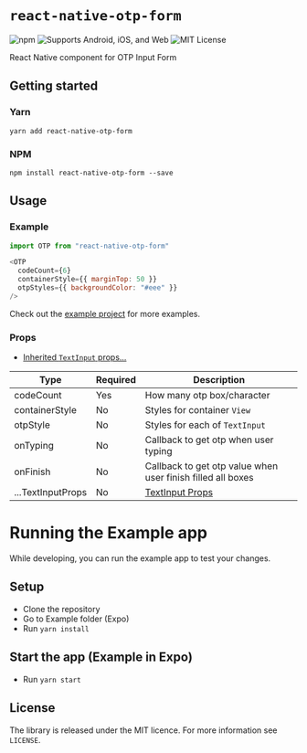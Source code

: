 # `react-native-otp-form`

![npm](https://img.shields.io/npm/v/react-native-otp-form.svg) ![Supports Android, iOS, and Web](https://img.shields.io/badge/platforms-android%20|%20ios%20|%20web-lightgrey.svg) ![MIT License](https://img.shields.io/npm/l/react-native-otp-form.svg)

React Native component for OTP Input Form

## Getting started

### Yarn

`yarn add react-native-otp-form`

### NPM

`npm install react-native-otp-form --save`

## Usage

### Example

```javascript
import OTP from "react-native-otp-form"
```

```javascript
<OTP
  codeCount={6}
  containerStyle={{ marginTop: 50 }}
  otpStyles={{ backgroundColor: "#eee" }}
/>
```

Check out the [example project](https://github.com/abdymm/react-native-otp-form/tree/master/Example) for more examples.

### Props

- [Inherited `TextInput` props...](https://reactnative.dev/docs/textinput)

| Type              | Required | Description                                                 |
| ----------------- | -------- | ----------------------------------------------------------- |
| codeCount         | Yes      | How many otp box/character                                  |
| containerStyle    | No       | Styles for container `View`                                 |
| otpStyle          | No       | Styles for each of `TextInput`                              |
| onTyping          | No       | Callback to get otp when user typing                        |
| onFinish          | No       | Callback to get otp value when user finish filled all boxes |
| ...TextInputProps | No       | [TextInput Props](https://reactnative.dev/docs/textinput)   |

# Running the Example app

While developing, you can run the example app to test your changes.

## Setup

- Clone the repository
- Go to Example folder (Expo)
- Run `yarn install`

## Start the app (Example in Expo)

- Run `yarn start`

## License

The library is released under the MIT licence. For more information see `LICENSE`.
